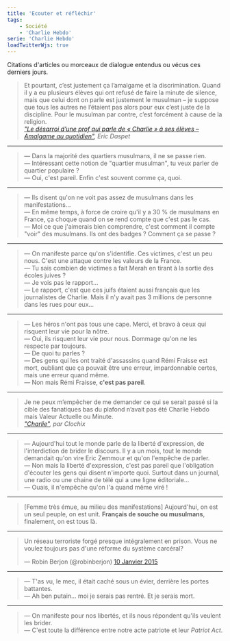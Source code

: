 ```yaml
---
title: 'Ecouter et réfléchir'
tags:
    - Société
    - 'Charlie Hebdo'
serie: 'Charlie Hebdo'
loadTwitterWjs: true
---
```


Citations d'articles ou morceaux de dialogue entendus ou vécus ces derniers
jours.

<!-- more -->

> Et pourtant, c’est justement ça l’amalgame et la discrimination. Quand il y a
> eu plusieurs élèves qui ont refusé de faire la minute de silence, mais que
> celui dont on parle est justement le musulman – je suppose que tous les autres
> ne l’étaient pas alors pour eux c’est juste de la discipline. Pour le musulman
> par contre, c’est forcément à cause de la religion.  
>  <cite>["Le désarroi d’une prof qui parle de «&nbsp;Charlie&nbsp;» à ses élèves – Amalgame au quotidien"](https://n.survol.fr/n/le-desarroi-dune-prof-qui-parle-de-charlie-a-ses-eleves-amalgame-au-quotidien),
> Eric Daspet</cite>

---

> — Dans la majorité des quartiers musulmans, il ne se passe rien.  
> — Intéressant cette notion de "quartier musulman", tu veux parler de quartier
> populaire&nbsp;?  
> — Oui, c'est pareil. Enfin c'est souvent comme ça, quoi.

---

> — Ils disent qu'on ne voit pas assez de musulmans dans les manifestations…  
> — En même temps, à force de croire qu'il y a 30 % de musulmans en France, ça
> choque quand on se rend compte que c'est pas le cas.  
> — Moi ce que j'aimerais bien comprendre, c'est comment il compte "voir" des
> musulmans. Ils ont des badges&nbsp;? Comment ça se passe&nbsp;?

---

> — On manifeste parce qu'on s'identifie. Ces victimes, c'est un peu nous. C'est
> une attaque contre les valeurs de la France.  
> — Tu sais combien de victimes a fait Merah en tirant à la sortie des écoles
> juives&nbsp;?  
> — Je vois pas le rapport…  
> — Le rapport, c'est que ces juifs étaient aussi français que les journalistes
> de Charlie. Mais il n'y avait pas 3 millions de personne dans les rues pour
> eux…

---

> — Les héros n'ont pas tous une cape. Merci, et bravo à ceux qui risquent leur
> vie pour la nôtre.  
> — Oui, ils risquent leur vie pour nous. Dommage qu'on ne les respecte par
> toujours.  
> — De quoi tu parles&nbsp;?  
> — Des gens qui les ont traité d'assassins quand Rémi Fraisse est mort,
> oubliant que ça pouvait être une erreur, impardonnable certes, mais une erreur
> quand même.  
> — Non mais Rémi Fraisse, **c'est pas pareil**.

---

> Je ne peux m’empêcher de me demander ce qui se serait passé si la cible des
> fanatiques bas du plafond n’avait pas été Charlie Hebdo mais Valeur Actuelle
> ou Minute.  
> <cite>["Charlie"](http://esquisses.clochix.net/2015/01/11/Charlie/), par
> Clochix</cite>

---

> — Aujourd'hui tout le monde parle de la liberté d'expression, de
> l'interdiction de brider le discours. Il y a un mois, tout le monde demandait
> qu'on vire Eric Zemmour et qu'on l'empêche de parler.  
> — Non mais la liberté d'expression, c'est pas pareil que l'obligation
> d'écouter les gens qui disent n'importe quoi. Surtout dans un journal, une
> radio ou une chaine de télé qui a une ligne éditoriale…  
> — Ouais, il n'empêche qu'on l'a quand même viré !

---

> [Femme très émue, au milieu des manifestations] Aujourd'hui, on est un seul
> peuple, on est unit. **Français de souche ou musulmans**, finalement, on est
> tous là.

---

<blockquote class="twitter-tweet" lang="fr"><p lang="fr" dir="ltr">Un réseau terroriste forgé presque intégralement en prison. Vous ne voulez toujours pas d&#39;une réforme du système carcéral?</p>&mdash; Robin Berjon (@robinberjon) <a href="https://twitter.com/robinberjon/status/553840819728560128">10 Janvier 2015</a></blockquote>

---

> — T'as vu, le mec, il était caché sous un évier, derrière les portes
> battantes.  
> — Ah ben putain… moi je serais pas rentré. Et je serais mort.

---

> — On manifeste pour nos libertés, et ils nous répondent qu'ils veulent les
> brider.  
> — C'est toute la différence entre notre acte patriote et leur _Patriot Act_.
